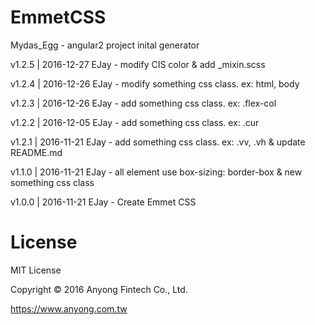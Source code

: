 # EmmetCSS
  Mydas_Egg - angular2 project inital generator
  
  v1.2.5 | 2016-12-27 EJay - modify CIS color & add _mixin.scss

  v1.2.4 | 2016-12-26 EJay - modify something css class. ex: html, body
  
  v1.2.3 | 2016-12-26 EJay - add something css class. ex: .flex-col

  v1.2.2 | 2016-12-05 EJay - add something css class. ex: .cur

  v1.2.1 | 2016-11-21 EJay - add something css class. ex: .vv, .vh & update README.md

  v1.1.0 | 2016-11-21 EJay - all element use box-sizing: border-box & new something css class
  
  v1.0.0 | 2016-11-21 EJay - Create Emmet CSS
  
# License
  MIT License

  Copyright © 2016 Anyong Fintech Co., Ltd.

  https://www.anyong.com.tw
